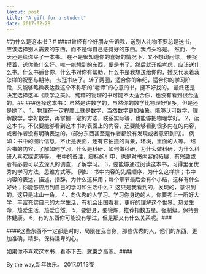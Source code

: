 ```yaml
---
layout: post
title: "A gift for a student"
date: 2017-02-28
---
```


#为什么是这本书？#
####曾经有个好朋友告诉我，送别人礼物不要总是送书，应该选择别人需要的东西，而不是你自己感觉好的东西。我点头称是。
然而，今天还是给你买了一本书。
在不是很知道你的喜好的情况下，又不想询问你。
便捉摸着，送你些什么好。唯一能想到的东西，便是书了。然后就开始考虑，应该送什么书。什么书适合你，什么书对你有帮助，什么书是我想送给你的，她又代表着我怎样的祝愿与期待。
去逛书店了。转了两圈，适合你的年纪，适合你的学习阶段，又能够略微表达我这个不称职的“老师”的心意的书，挺不好找的。
最终还是决定选择这本《数学之美》。
纯粹的物理的书可能不太适合你，也没有看到很合适的。##
###选择这本书：
虽然是讲数学的，虽然你的数学比物理好很多，但是还是她了。
1，物理在一定程度上就是数学，当然数学更加抽象。能够认可数学，理解数学，学好数学，再掌握一定的方法，联系实际等，也能够把物理学好。
2，读这本书，不仅要能够看到这本书的表面上的内容，还要能够看到很多内在的内容，或者作者没有明确表达的。(部分东西甚至是作者都没有发现或者意识到的)。
例如：书中的图片信息，不止是表面，还有它拍摄的背景，环境，里面的人等。
结合书的内容，了解如何学习，什么是科研，如何做科研，为什么做科研，为什么科研人喜欢探究等等。
书中的备注，脚标的引申，也是对书内容的拓展，有兴趣或者有必要可以去深入的调查，了解学习。
3，要能够通过阅读这本书，习得里面优秀的学习方法，思维方式等。
例如：书中内容的先后顺序，为什么这样排；书中内容的表达，描述，措辞，为什么这样用；每个章节最后会有个小结，这样有什么好处；你能够应用到自己的学习和生活中么？
这只是我看到的，发现的，意识到的。这只是冰山一角。
4，向优秀的人学习。学习你身边的人。你要考上一所好大学，丰富充实自己的大学生活，有机会出国看看，更好的理解这个世界。热爱生命，热爱生活，热爱自然。
5，要健身，要锻炼，推荐指数五星。强制级。保持身体健康。
6，有的东西你可能没有学过，但是那又有什么关系呢。###

####这些东西不一定都是对的，局限在我自身，那些优秀的人，他们的东西，更加准确，精辟。保持谦卑的心。

如果你不喜欢这本书，看不下去，就束之高阁。####

By the way,新年快乐。
2017.01.13夜
